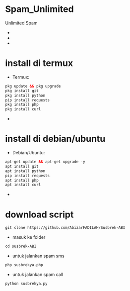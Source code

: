 # Spam_Unlimited
Unlimited Spam

*
*
*

# install di termux
* Termux:
```html
pkg update && pkg upgrade
pkg install git
pkg install python
pip install requests
pkg install php
pkg install curl
```

* 
# install di debian/ubuntu
* Debian/Ubuntu:
```html
apt-get update && apt-get upgrade -y
apt install git
apt install python
pip install requests
apt install php
apt install curl
```

* 
# download script
```html
git clone https://github.com/AbizarFADILAH/Susbrek-ABI
```
* masuk ke folder
```html
cd susbrek-ABI
```
* untuk jalankan spam sms
```html
php susbrekya.php
```
* untuk jalankan spam call
```html
python susbrekya.py
```
